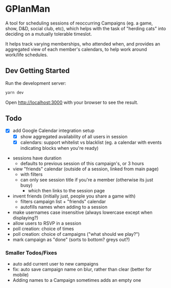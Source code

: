 # GPlanMan
A tool for scheduling sessions of reoccurring Campaigns (eg. a game, show, D&D, social club, etc),
which helps with the task of "herding cats" into deciding on a mutually tolerable timeslot.

It helps track varying memberships, who attended when, and provides an aggregated view of each member's calendars, to help work around work/life schedules.


## Dev Getting Started

Run the development server:

```bash
yarn dev
```

Open [http://localhost:3000](http://localhost:3000) with your browser to see the result.


## Todo

- [x] add Google Calendar integration setup
  - [x] show aggregated availability of all users in session
  - [x] calendars: support whitelist vs blacklist (eg. a calendar with events indicating blocks when you're ready)
- sessions have duration
  - defaults to previous session of this campaign's, or 3 hours
- view "friends" calendar (outside of a session, linked from main page)
  - with filters
  - can only see session title if you're a member (otherwise its just busy)
    - which then links to the session page
- invent friends (initially just, people you share a game with)
  - filters campaign list + "friends" calendar
  - autofills names when adding to a session
- make usernames case insensitive (always lowercase except when displaying?)
- allow users to RSVP in a session
- poll creation: choice of times
- poll creation: choice of campaigns ("what should we play?")
- mark campaign as "done" (sorts to bottom? greys out?)

### Smaller Todos/Fixes
- auto add current user to new campaigns
- fix: auto save campaign name on blur, rather than clear (better for mobile)
- Adding names to a Campaign sometimes adds an empty one
